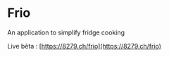 # Frio
An application to simplify fridge cooking

Live bêta : [https://8279.ch/frio](https://8279.ch/frio)
